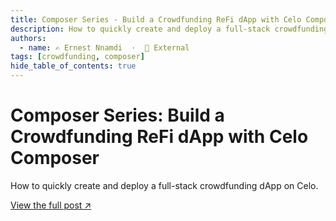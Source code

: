 ```yaml
---
title: Composer Series - Build a Crowdfunding ReFi dApp with Celo Composer
description: How to quickly create and deploy a full-stack crowdfunding dApp on Celo.
authors:
  - name: ✍️ Ernest Nnamdi  ·  🔗 External
tags: [crowdfunding, composer]
hide_table_of_contents: true
---
```


# Composer Series: Build a Crowdfunding ReFi dApp with Celo Composer

How to quickly create and deploy a full-stack crowdfunding dApp on Celo.

[View the full post ↗️](https://medium.com/celodevelopers/composer-series-build-a-crowdfunding-refi-dapp-with-celo-composer-d1a169f8a78d)

<!--truncate-->
